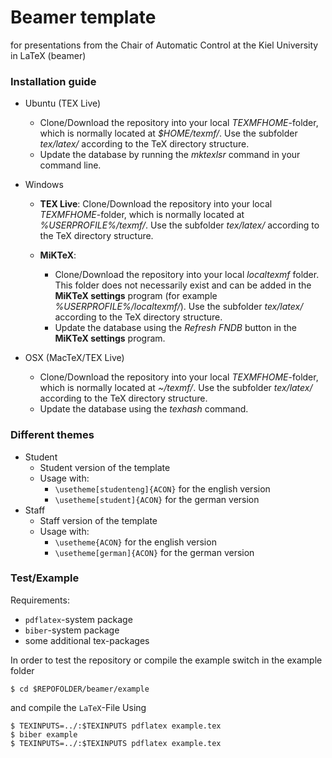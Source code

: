 # Beamer template
for presentations from the Chair of Automatic Control at the Kiel University in LaTeX (beamer)

### Installation guide
* Ubuntu (TEX Live)
  * Clone/Download the repository into your local _TEXMFHOME_-folder, which is normally located at _$HOME/texmf/_. Use the subfolder _tex/latex/_ according to the TeX directory structure.
  * Update the database by running the _mktexlsr_ command in your command line.

* Windows
  * **TEX Live**:
      Clone/Download the repository into your local _TEXMFHOME_-folder, which is normally located at _%USERPROFILE%/texmf/_. Use the subfolder _tex/latex/_ according to the TeX directory structure.

  * **MiKTeX**:
    * Clone/Download the repository into your local _localtexmf_ folder. This folder does not necessarily exist and can be added in the **MiKTeX settings** program (for example _%USERPROFILE%/localtexmf/_). Use the subfolder _tex/latex/_ according to the TeX directory structure.
    * Update the database using the _Refresh FNDB_ button in the **MiKTeX settings** program.

* OSX (MacTeX/TEX Live)
  * Clone/Download the repository into your local _TEXMFHOME_-folder, which is normally located at _~/texmf/_. Use the subfolder _tex/latex/_ according to the TeX directory structure.
  * Update the database using the _texhash_ command.

### Different themes
* Student
  * Student version of the template
  * Usage with:
	* `\usetheme[studenteng]{ACON}` for the english version
	* `\usetheme[student]{ACON}` for the german version
* Staff
  * Staff version of the template
  * Usage with:
	* `\usetheme{ACON}` for the english version
	* `\usetheme[german]{ACON}` for the german version

  
### Test/Example
Requirements:
  * `pdflatex`-system package
  * `biber`-system package
  * some additional tex-packages

In order to test the repository or compile the example switch in the example folder
```
$ cd $REPOFOLDER/beamer/example
```
and compile the `LaTeX`-File Using
```
$ TEXINPUTS=../:$TEXINPUTS pdflatex example.tex
$ biber example
$ TEXINPUTS=../:$TEXINPUTS pdflatex example.tex
```
